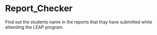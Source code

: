 # Report_Checker
Find out the students name in the reports that thay have submitted while attending the LEAP program.

